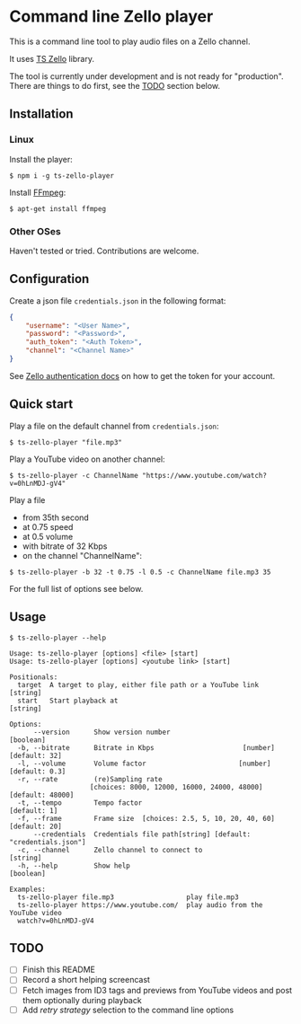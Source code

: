 # Command line Zello player

This is a command line tool to play audio files on a Zello channel.

It uses [TS Zello](https://github.com/OnkelTem/ts-zello) library.

The tool is currently under development and is not ready for "production".
There are things to do first, see the [TODO](#todo) section below.

## Installation

### Linux

Install the player:

```
$ npm i -g ts-zello-player
```

Install [FFmpeg](https://ffmpeg.org/):

```
$ apt-get install ffmpeg
```

### Other OSes

Haven't tested or tried. Contributions are welcome.

## Configuration

Create a json file `credentials.json` in the following format: 

```json
{
    "username": "<User Name>",
    "password": "<Password>",
    "auth_token": "<Auth Token>",
    "channel": "<Channel Name>"
}
```

See [Zello authentication docs](https://github.com/zelloptt/zello-channel-api/blob/master/AUTH.md) 
on how to get the token for your account.

## Quick start

Play a file on the default channel from `credentials.json`:

```
$ ts-zello-player "file.mp3" 
```

Play a YouTube video on another channel:

```
$ ts-zello-player -c ChannelName "https://www.youtube.com/watch?v=0hLnMDJ-gV4"
```

Play a file 
- from 35th second 
- at 0.75 speed
- at 0.5 volume 
- with bitrate of 32 Kbps
- on the channel "ChannelName":

```
$ ts-zello-player -b 32 -t 0.75 -l 0.5 -c ChannelName file.mp3 35
```

For the full list of options see below.

## Usage

```
$ ts-zello-player --help

Usage: ts-zello-player [options] <file> [start]
Usage: ts-zello-player [options] <youtube link> [start]

Positionals:
  target  A target to play, either file path or a YouTube link          [string]
  start   Start playback at                                             [string]

Options:
      --version      Show version number                               [boolean]
  -b, --bitrate      Bitrate in Kbps                      [number] [default: 32]
  -l, --volume       Volume factor                       [number] [default: 0.3]
  -r, --rate         (re)Sampling rate
                    [choices: 8000, 12000, 16000, 24000, 48000] [default: 48000]
  -t, --tempo        Tempo factor                                   [default: 1]
  -f, --frame        Frame size  [choices: 2.5, 5, 10, 20, 40, 60] [default: 20]
      --credentials  Credentials file path[string] [default: "credentials.json"]
  -c, --channel      Zello channel to connect to                        [string]
  -h, --help         Show help                                         [boolean]

Examples:
  ts-zello-player file.mp3                  play file.mp3
  ts-zello-player https://www.youtube.com/  play audio from the YouTube video
  watch?v=0hLnMDJ-gV4

```

## TODO

- [ ] Finish this README
- [ ] Record a short helping screencast 
- [ ] Fetch images from ID3 tags and previews from YouTube videos and post them optionally during playback
- [ ] Add _retry strategy_ selection to the command line options
